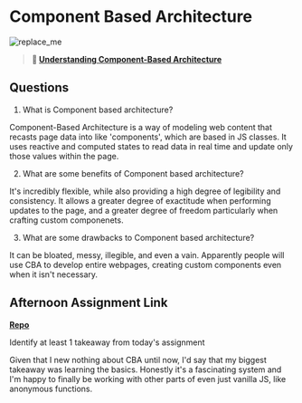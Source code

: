 # Component Based Architecture

![replace_me](https://codeworks.blob.core.windows.net/public/assets/img/illustrations/placeholder.svg)

> **📖 [Understanding Component-Based Architecture](https://codeworksacademy.com/fs-student-guide/resources/wk6/01-Component-Based-Architecture)**

## Questions

1. What is Component based architecture?

Component-Based Architecture is a way of modeling web content that recasts page data into like 'components', which are based in JS classes. It uses reactive and computed states to read data in real time and update only those values within the page.

2. What are some benefits of Component based architecture?

It's incredibly flexible, while also providing a high degree of legibility and consistency. It allows a greater degree of exactitude when performing updates to the page, and a greater degree of freedom particularly when crafting custom componenets.

3. What are some drawbacks to Component based architecture?

It can be bloated, messy, illegible, and even a vain. Apparently people will use CBA to develop entire webpages, creating custom components even when it isn't necessary.

## Afternoon Assignment Link

**[Repo](https://github.com/da-cade/vue-playground-1)**

Identify at least 1 takeaway from today's assignment

Given that I new nothing about CBA until now, I'd say that my biggest takeaway was learning the basics. Honestly it's a fascinating system and I'm happy to finally be working with other parts of even just vanilla JS, like anonymous functions.
